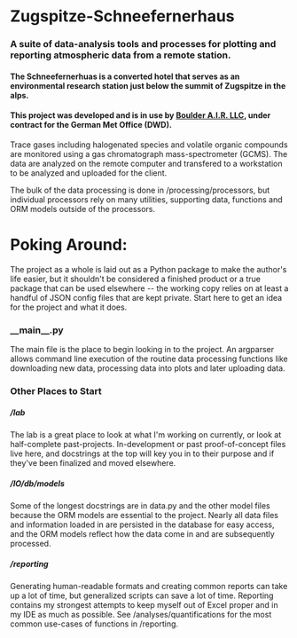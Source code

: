# Zugspitze-Schneefernerhaus
### A suite of data-analysis tools and processes for plotting and reporting atmospheric data from a remote station.

#### The Schneefernerhuas is a converted hotel that serves as an environmental research station just below the summit of Zugspitze in the alps.

#### This project was developed and is in use by <a href="http://bouldair.com/">Boulder A.I.R. LLC</a>, under contract for the German Met Office (DWD).
Trace gases including halogenated species and volatile organic compounds are monitored using a gas chromatograph 
mass-spectrometer (GCMS). The data are analyzed on the remote computer and transfered to a workstation to be analyzed 
and uploaded for the client.

The bulk of the data processing is done in /processing/processors, but individual processors rely on many utilities, 
supporting data, functions and ORM models outside of the processors.

# Poking Around:
The project as a whole is laid out as a Python package to make the author's life easier, but it shouldn't be considered 
a finished product or a true package that can be used elsewhere -- the working copy relies on at least a handful of JSON
config files that are kept private. Start here to get an idea for the project and what it does.

### \_\_main__.py
The main file is the place to begin looking in to the project. An argparser allows command line execution of the routine
data processing functions like downloading new data, processing data into plots and later uploading data.

### Other Places to Start

##### /lab
The lab is a great place to look at what I'm working on currently, or look at half-complete past-projects. 
In-development or past proof-of-concept files live here, and docstrings at the top will key you in to their purpose and 
if they've been finalized and moved elsewhere. 

##### /IO/db/models
Some of the longest docstrings are in data.py and the other model files because the ORM models are essential to the 
project. Nearly all data files and information loaded in are persisted in the database for easy access, and the ORM 
models reflect how the data come in and are subsequently processed.

##### /reporting
Generating human-readable formats and creating common reports can take up a lot of time, but generalized scripts can 
save a lot of time. Reporting contains my strongest attempts to keep myself out of Excel proper and in my IDE as much as
possible. See /analyses/quantifications for the most common use-cases of functions in /reporting.
